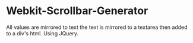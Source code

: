 Webkit-Scrollbar-Generator
==========================
All values are mirrored to text the text is mirrored to a textarea then added to a div's html. Using JQuery.
